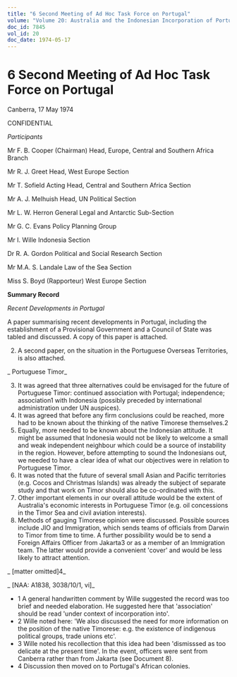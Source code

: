 ```yaml
---
title: "6 Second Meeting of Ad Hoc Task Force on Portugal"
volume: "Volume 20: Australia and the Indonesian Incorporation of Portuguese Timor, 1974-1976"
doc_id: 7845
vol_id: 20
doc_date: 1974-05-17
---
```


# 6 Second Meeting of Ad Hoc Task Force on Portugal

Canberra, 17 May 1974

CONFIDENTIAL

_Participants_

Mr F. B. Cooper (Chairman) Head, Europe, Central and Southern Africa Branch

Mr R. J. Greet Head, West Europe Section

Mr T. Sofield Acting Head, Central and Southern Africa Section

Mr A. J. Melhuish Head, UN Political Section

Mr L. W. Herron General Legal and Antarctic Sub-Section

Mr G. C. Evans Policy Planning Group

Mr I. Wille Indonesia Section

Dr R. A. Gordon Political and Social Research Section

Mr M.A. S. Landale Law of the Sea Section

Miss S. Boyd (Rapporteur) West Europe Section

**Summary Record**

_Recent Developments in Portugal_

A paper summarising recent developments in Portugal, including the establishment of a Provisional Government and a Council of State was tabled and discussed. A copy of this paper is attached.

  2. A second paper, on the situation in the Portuguese Overseas Territories, is also attached.



_ Portuguese Timor_

  3. It was agreed that three alternatives could be envisaged for the future of Portuguese Timor: continued association with Portugal; independence; association1 with Indonesia (possibly preceded by international administration under UN auspices).
  4. It was agreed that before any firm conclusions could be reached, more had to be known about the thinking of the native Timorese themselves.2
  5. Equally, more needed to be known about the Indonesian attitude. It might be assumed that Indonesia would not be likely to welcome a small and weak independent neighbour which could be a source of instability in the region. However, before attempting to sound the Indonesians out, we needed to have a clear idea of what our objectives were in relation to Portuguese Timor.
  6. It was noted that the future of several small Asian and Pacific territories (e.g. Cocos and Christmas Islands) was already the subject of separate study and that work on Timor should also be co-ordinated with this.
  7. Other important elements in our overall attitude would be the extent of Australia's economic interests in Portuguese Timor (e.g. oil concessions in the Timor Sea and civil aviation interests).
  8. Methods of gauging Timorese opinion were discussed. Possible sources include JIO and Immigration, which sends teams of officials from Darwin to Timor from time to time. A further possibility would be to send a Foreign Affairs Officer from Jakarta3 or as a member of an Immigration team. The latter would provide a convenient 'cover' and would be less likely to attract attention.



_ [matter omitted]4_

_ [NAA: A1838, 3038/10/1, vi]_

  * 1 A general handwritten comment by Wille suggested the record was too brief and needed elaboration. He suggested here that 'association' should be read 'under context of incorporation into'.
  * 2 Wille noted here: 'We also discussed the need for more information on the position of the native Timorese: e.g. the existence of indigenous political groups, trade unions etc'.
  * 3 Wille noted his recollection that this idea had been 'dismisssed as too delicate at the present time'. In the event, officers were sent from Canberra rather than from Jakarta (see Document 8).
  * 4 Discussion then moved on to Portugal's African colonies.


